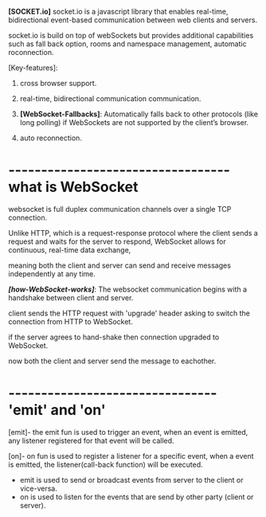 **[SOCKET.io]** socket.io is a javascript library that enables real-time, bidirectional event-based communication between web clients and servers.

socket.io is build on top of webSockets but provides additional capabilities such as fall back option, rooms and namespace management, automatic roconnection.


[Key-features]:
1. cross browser support.

2. real-time, bidirectional communication communication.

3. **[WebSocket-Fallbacks]**: Automatically falls back to other protocols (like long polling) if WebSockets are not supported by the client’s browser.

4. auto reconnection.



# ----------------------------------  what is WebSocket

websocket is full duplex communication channels over a single TCP connection.

Unlike HTTP, which is a request-response protocol where the client sends a request and waits for the server to respond, WebSocket allows for continuous, real-time data exchange, 

meaning both the client and server can send and receive messages independently at any time.



***[how-WebSocket-works]***:
The websocket communication begins with a handshake between client and server.

client sends the HTTP request with 'upgrade' header asking to switch the connection from HTTP to WebSocket.

if the server agrees to hand-shake then connection upgraded to WebSocket.

now both the client and server send the message to eachother.




# -------------------------------- 'emit' and 'on'

[emit]- the emit fun is used to trigger an event, when an event is emitted, any listener registered for that event will be called.

[on]- on fun is used to register a listener for a specific event, when a event is emitted, the listener(call-back function) will be executed.


- emit is used to send or broadcast events from server to the client or vice-versa.
- on is used to listen for the events that are send by other party (client or server).